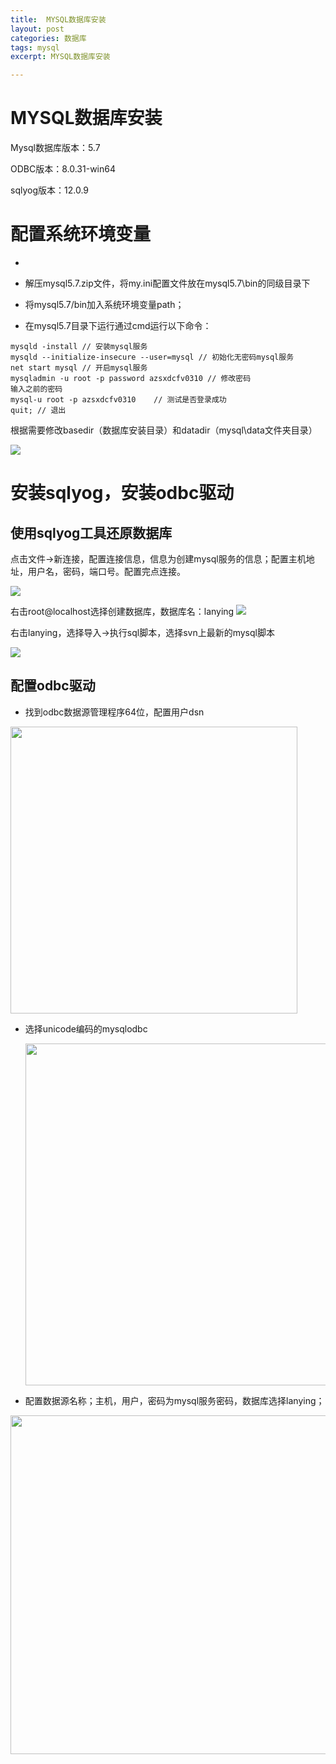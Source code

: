 ```yaml
---
title:  MYSQL数据库安装
layout: post
categories: 数据库
tags: mysql
excerpt: MYSQL数据库安装

---
```


# MYSQL数据库安装

Mysql数据库版本：5.7

ODBC版本：8.0.31-win64

sqlyog版本：12.0.9

# 配置系统环境变量

+ 

+ 解压mysql5.7.zip文件，将my.ini配置文件放在mysql5.7\bin的同级目录下

+ 将mysql5.7/bin加入系统环境变量path；

+ 在mysql5.7目录下运行通过cmd运行以下命令：

```context
mysqld -install // 安装mysql服务
mysqld --initialize-insecure --user=mysql // 初始化无密码mysql服务
net start mysql // 开启mysql服务
mysqladmin -u root -p password azsxdcfv0310 // 修改密码
输入之前的密码
mysql-u root -p azsxdcfv0310    // 测试是否登录成功
quit; // 退出
```

根据需要修改basedir（数据库安装目录）和datadir（mysql\data文件夹目录）

![](C:\Users\20091\AppData\Roaming\marktext\images\2023-03-17-13-40-36-1679031630626.png)

# 安装sqlyog，安装odbc驱动

## 使用sqlyog工具还原数据库

点击文件->新连接，配置连接信息，信息为创建mysql服务的信息；配置主机地址，用户名，密码，端口号。配置完点连接。

![](C:\Users\20091\AppData\Roaming\marktext\images\2023-03-17-13-31-57-1679031112935.png)

右击root@localhost选择创建数据库，数据库名：lanying ![](C:\Users\20091\AppData\Roaming\marktext\images\2023-03-17-13-33-43-1679031218128.png)

右击lanying，选择导入->执行sql脚本，选择svn上最新的mysql脚本

![](C:\Users\20091\AppData\Roaming\marktext\images\2023-03-17-13-35-00-1679031287919.png) 

## 配置odbc驱动

+ 找到odbc数据源管理程序64位，配置用户dsn

<img title="" src="file:///C:/Users/20091/AppData/Roaming/marktext/images/2023-03-17-13-25-11-f8cb4bda03d52e263b3731a254672b4.png" alt="" width="459" data-align="center">

+ 选择unicode编码的mysqlodbc
  
  <img title="" src="file:///C:/Users/20091/AppData/Roaming/marktext/images/2023-03-17-13-25-20-3d7dd6c0a0547cecd56e36f7cd62da6.png" alt="" width="547" data-align="center">

+ 配置数据源名称；主机，用户，密码为mysql服务密码，数据库选择lanying；

<img title="" src="file:///C:/Users/20091/AppData/Roaming/marktext/images/2023-03-17-13-25-59-ac2721de2d391fe2f0a2aa0f3a958c1.png" alt="" width="542" data-align="center">
